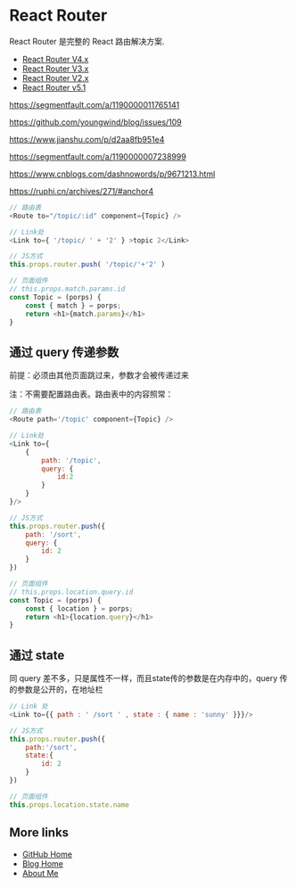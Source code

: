 # React Router

React Router 是完整的 React 路由解决方案.

- [React Router V4.x](https://reacttraining.com/react-router/web/guides/quick-start)
- [React Router V3.x](https://github.com/ReactTraining/react-router/tree/v3/docs)
- [React Router V2.x](https://github.com/ReactTraining/react-router/tree/v2.8.1/docs)
- [React Router v5.1](https://reacttraining.com/blog/react-router-v5-1/)

https://segmentfault.com/a/1190000011765141

https://github.com/youngwind/blog/issues/109

https://www.jianshu.com/p/d2aa8fb951e4

https://segmentfault.com/a/1190000007238999

https://www.cnblogs.com/dashnowords/p/9671213.html

https://ruphi.cn/archives/271/#anchor4


```js
// 路由表
<Route to="/topic/:id" component={Topic} />

// Link处
<Link to={ '/topic/ ' + '2' } >topic 2</Link>

// JS方式
this.props.router.push( '/topic/'+'2' )

// 页面组件
// this.props.match.params.id
const Topic = (porps) {
    const { match } = porps;
    return <h1>{match.params}</h1>
}
```

## 通过 query 传递参数

前提：必须由其他页面跳过来，参数才会被传递过来

注：不需要配置路由表。路由表中的内容照常：

```js
// 路由表
<Route path='/topic' component={Topic} />

// Link处
<Link to={
    {
        path: '/topic',
        query: {
            id:2
        }
    }
}/>

// JS方式
this.props.router.push({
    path: '/sort',
    query: {
        id: 2
    }
})

// 页面组件
// this.props.location.query.id
const Topic = (porps) {
    const { location } = porps;
    return <h1>{location.query}</h1>
}
```

## 通过 state

同 query 差不多，只是属性不一样，而且state传的参数是在内存中的，query 传的参数是公开的，在地址栏

```js
// Link 处
<Link to={{ path : ' /sort ' , state : { name : 'sunny' }}}/>

// JS方式
this.props.router.push({
    path:'/sort',
    state:{
        id: 2
    }
})

// 页面组件
this.props.location.state.name
```

## More links

- [GitHub Home](https://github.com/ShenBao)
- [Blog Home](https://shenbao.github.io)
- [About Me](https://shenbao.github.io/about/)
